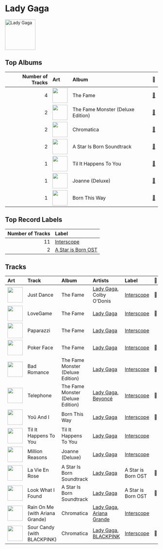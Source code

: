 
# Lady Gaga


<img src="https://i.scdn.co/image/ab6761610000e5ebc8d3d98a1bccbe71393dbfbf" alt="Lady Gaga" width="100" />

## Top Albums

|   Number of Tracks | Art                                                                                              | Album                             | 🔗                                                          |
|-------------------:|:-------------------------------------------------------------------------------------------------|:----------------------------------|:-----------------------------------------------------------|
|                  4 | <img src="https://i.scdn.co/image/ab67616d0000b273631810af03785dbad83f5c81" alt="" width="50" /> | The Fame                          | [🔗](https://open.spotify.com/album/1jpUMnKpRlng1OJN7LJauV) |
|                  2 | <img src="https://i.scdn.co/image/ab67616d0000b2735c9890c0456a3719eeecd8aa" alt="" width="50" /> | The Fame Monster (Deluxe Edition) | [🔗](https://open.spotify.com/album/6rePArBMb5nLWEaY9aQqL4) |
|                  2 | <img src="https://i.scdn.co/image/ab67616d0000b2736040effba89b9b00a6f6743a" alt="" width="50" /> | Chromatica                        | [🔗](https://open.spotify.com/album/05c49JgPmL4Uz2ZeqRx5SP) |
|                  2 | <img src="https://i.scdn.co/image/ab67616d0000b273e2d156fdc691f57900134342" alt="" width="50" /> | A Star Is Born Soundtrack         | [🔗](https://open.spotify.com/album/4sLtOBOzn4s3GDUv3c5oJD) |
|                  1 | <img src="https://i.scdn.co/image/ab67616d0000b273969438a8091085c2472a0766" alt="" width="50" /> | Til It Happens To You             | [🔗](https://open.spotify.com/album/00qjYaNSNpQCZHhCpAlH60) |
|                  1 | <img src="https://i.scdn.co/image/ab67616d0000b2738093238ec0c71ef7c95c8fb1" alt="" width="50" /> | Joanne (Deluxe)                   | [🔗](https://open.spotify.com/album/2ZUwFxlWo0gwTsvZ6L4Meh) |
|                  1 | <img src="https://i.scdn.co/image/ab67616d0000b2734ba15b951a5cff36133ca5bd" alt="" width="50" /> | Born This Way                     | [🔗](https://open.spotify.com/album/2KkMVsxymoNR7hRmBcMttd) |

## Top Record Labels

|   Number of Tracks | Label                                                 |
|-------------------:|:------------------------------------------------------|
|                 11 | [Interscope](../labels/interscope.md)                 |
|                  2 | [A Star is Born OST](../labels/a_star_is_born_ost.md) |

## Tracks

| Art                                                                                              | Track                           | Album                             | Artists                                                      | Label                                 | 💚   | 🔗                                                          |
|:-------------------------------------------------------------------------------------------------|:--------------------------------|:----------------------------------|:-------------------------------------------------------------|:--------------------------------------|:----|:-----------------------------------------------------------|
| <img src="https://i.scdn.co/image/ab67616d0000b273631810af03785dbad83f5c81" alt="" width="50" /> | Just Dance                      | The Fame                          | [Lady Gaga](lady_gaga.md), Colby O'Donis                     | [Interscope](../labels/interscope.md) | 💚   | [🔗](https://open.spotify.com/track/2x7MyWybabEz6Y6wvHuwGE) |
| <img src="https://i.scdn.co/image/ab67616d0000b273631810af03785dbad83f5c81" alt="" width="50" /> | LoveGame                        | The Fame                          | [Lady Gaga](lady_gaga.md)                                    | [Interscope](../labels/interscope.md) | 💚   | [🔗](https://open.spotify.com/track/0TcJ7QWpggdSg8t0fHThHm) |
| <img src="https://i.scdn.co/image/ab67616d0000b273631810af03785dbad83f5c81" alt="" width="50" /> | Paparazzi                       | The Fame                          | [Lady Gaga](lady_gaga.md)                                    | [Interscope](../labels/interscope.md) |     | [🔗](https://open.spotify.com/track/7Hqig8kp32q2Ire3ECQvWM) |
| <img src="https://i.scdn.co/image/ab67616d0000b273631810af03785dbad83f5c81" alt="" width="50" /> | Poker Face                      | The Fame                          | [Lady Gaga](lady_gaga.md)                                    | [Interscope](../labels/interscope.md) | 💚   | [🔗](https://open.spotify.com/track/5R8dQOPq8haW94K7mgERlO) |
| <img src="https://i.scdn.co/image/ab67616d0000b2735c9890c0456a3719eeecd8aa" alt="" width="50" /> | Bad Romance                     | The Fame Monster (Deluxe Edition) | [Lady Gaga](lady_gaga.md)                                    | [Interscope](../labels/interscope.md) | 💚   | [🔗](https://open.spotify.com/track/0SiywuOBRcynK0uKGWdCnn) |
| <img src="https://i.scdn.co/image/ab67616d0000b2735c9890c0456a3719eeecd8aa" alt="" width="50" /> | Telephone                       | The Fame Monster (Deluxe Edition) | [Lady Gaga](lady_gaga.md), [Beyoncé](beyonc_.md)             | [Interscope](../labels/interscope.md) | 💚   | [🔗](https://open.spotify.com/track/4TCL0qqKyqsMZml0G3M9IM) |
| <img src="https://i.scdn.co/image/ab67616d0000b2734ba15b951a5cff36133ca5bd" alt="" width="50" /> | Yoü And I                       | Born This Way                     | [Lady Gaga](lady_gaga.md)                                    | [Interscope](../labels/interscope.md) | 💚   | [🔗](https://open.spotify.com/track/6rkAY9rk1NTFB94QxG3LJR) |
| <img src="https://i.scdn.co/image/ab67616d0000b273969438a8091085c2472a0766" alt="" width="50" /> | Til It Happens To You           | Til It Happens To You             | [Lady Gaga](lady_gaga.md)                                    | [Interscope](../labels/interscope.md) |     | [🔗](https://open.spotify.com/track/0bCCGLHflR08UVA6oJJc8I) |
| <img src="https://i.scdn.co/image/ab67616d0000b2738093238ec0c71ef7c95c8fb1" alt="" width="50" /> | Million Reasons                 | Joanne (Deluxe)                   | [Lady Gaga](lady_gaga.md)                                    | [Interscope](../labels/interscope.md) |     | [🔗](https://open.spotify.com/track/7dZ1Odmx9jWIweQSatnRqo) |
| <img src="https://i.scdn.co/image/ab67616d0000b273e2d156fdc691f57900134342" alt="" width="50" /> | La Vie En Rose                  | A Star Is Born Soundtrack         | [Lady Gaga](lady_gaga.md)                                    | A Star is Born OST                    | 💚   | [🔗](https://open.spotify.com/track/3WKnfkgwrARwElktHSU5Ik) |
| <img src="https://i.scdn.co/image/ab67616d0000b273e2d156fdc691f57900134342" alt="" width="50" /> | Look What I Found               | A Star Is Born Soundtrack         | [Lady Gaga](lady_gaga.md)                                    | A Star is Born OST                    | 💚   | [🔗](https://open.spotify.com/track/1l9G7M8gNyQsgOGWZGoQsT) |
| <img src="https://i.scdn.co/image/ab67616d0000b2736040effba89b9b00a6f6743a" alt="" width="50" /> | Rain On Me (with Ariana Grande) | Chromatica                        | [Lady Gaga](lady_gaga.md), [Ariana Grande](ariana_grande.md) | [Interscope](../labels/interscope.md) |     | [🔗](https://open.spotify.com/track/7ju97lgwC2rKQ6wwsf9no9) |
| <img src="https://i.scdn.co/image/ab67616d0000b2736040effba89b9b00a6f6743a" alt="" width="50" /> | Sour Candy (with BLACKPINK)     | Chromatica                        | [Lady Gaga](lady_gaga.md), [BLACKPINK](blackpink.md)         | [Interscope](../labels/interscope.md) | 💚   | [🔗](https://open.spotify.com/track/1IWNylpZ477gIVUDpJL66u) |